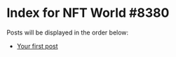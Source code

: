 # Index for NFT World #8380
Posts will be displayed in the order below:

- [Your first post](./001-first.md)

